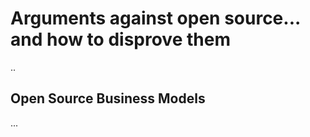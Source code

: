 # Arguments against open source... and how to disprove them

..




## Open Source Business Models

...